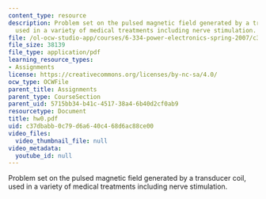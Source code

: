 ```yaml
---
content_type: resource
description: Problem set on the pulsed magnetic field generated by a transducer coil,
  used in a variety of medical treatments including nerve stimulation.
file: /ol-ocw-studio-app/courses/6-334-power-electronics-spring-2007/c37dbabb0c79d6a640c468d6ac88ce00_hw0.pdf
file_size: 38139
file_type: application/pdf
learning_resource_types:
- Assignments
license: https://creativecommons.org/licenses/by-nc-sa/4.0/
ocw_type: OCWFile
parent_title: Assignments
parent_type: CourseSection
parent_uid: 5715bb34-b41c-4517-38a4-6b40d2cf0ab9
resourcetype: Document
title: hw0.pdf
uid: c37dbabb-0c79-d6a6-40c4-68d6ac88ce00
video_files:
  video_thumbnail_file: null
video_metadata:
  youtube_id: null
---
```

Problem set on the pulsed magnetic field generated by a transducer coil, used in a variety of medical treatments including nerve stimulation.